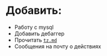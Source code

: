 # Добавить:
- Работу с mysql
- Добавить дебаггер
- Прочитать [`tz.md`](tz.md)
- Сообщения на почту о действиях